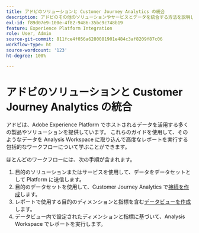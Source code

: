 ```yaml
---
title: アドビのソリューションと Customer Journey Analytics の統合
description: アドビのその他のソリューションやサービスとデータを統合する方法を説明します。
exl-id: f89d07e9-100e-4f82-9486-35bc9c748b19
feature: Experience Platform Integration
role: User, Admin
source-git-commit: 811fce4f056a6280081901e484c3af8209f87c06
workflow-type: ht
source-wordcount: '123'
ht-degree: 100%

---
```


# アドビのソリューションと Customer Journey Analytics の統合

アドビは、Adobe Experience Platform でホストされるデータを活用する多くの製品やソリューションを提供しています。 これらのガイドを使用して、そのようなデータを Analysis Workspace に取り込んで高度なレポートを実行する包括的なワークフローについて学ぶことができます。

ほとんどのワークフローには、次の手順が含まれます。

1. 目的のソリューションまたはサービスを使用して、データをデータセットとして Platform に送信します。
2. 目的のデータセットを使用して、Customer Journey Analytics で[接続を作成](/help/connections/create-connection.md)します。
3. レポートで使用する目的のディメンションと指標を含む[データビューを作成](/help/data-views/create-dataview.md)します。
4. データビュー内で設定されたディメンションと指標に基づいて、Analysis Workspace でレポートを実行します。
